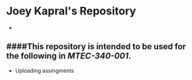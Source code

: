 # Joey Kapral's Repository
-

####This repository is intended to be used for the following in *MTEC-340-001*. 
-
- Uploading assingments
